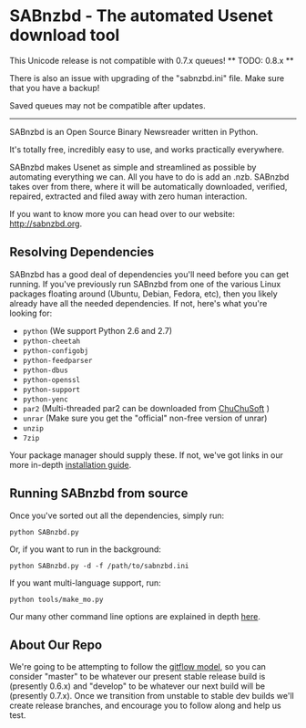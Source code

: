 SABnzbd - The automated Usenet download tool
============================================

This Unicode release is not compatible with 0.7.x queues! ** TODO: 0.8.x **

There is also an issue with upgrading of the "sabnzbd.ini" file.
Make sure that you have a backup!

Saved queues may not be compatible after updates.

----

SABnzbd is an Open Source Binary Newsreader written in Python.

It's totally free, incredibly easy to use, and works practically everywhere.

SABnzbd makes Usenet as simple and streamlined as possible by automating everything we can. All you have to do is add an .nzb. SABnzbd takes over from there, where it will be automatically downloaded, verified, repaired, extracted and filed away with zero human interaction.

If you want to know more you can head over to our website: http://sabnzbd.org.

## Resolving Dependencies

SABnzbd has a good deal of dependencies you'll need before you can get running. If you've previously run SABnzbd from one of the various Linux packages floating around (Ubuntu, Debian, Fedora, etc), then you likely already have all the needed dependencies. If not, here's what you're looking for:

- `python` (We support Python 2.6 and 2.7)
- `python-cheetah`
- `python-configobj`
- `python-feedparser`
- `python-dbus`
- `python-openssl`
- `python-support`
- `python-yenc`
- `par2` (Multi-threaded par2 can be downloaded from [ChuChuSoft](http://chuchusoft.com/par2_tbb/download.html) )
- `unrar` (Make sure you get the "official" non-free version of unrar)
- `unzip`
- `7zip`

Your package manager should supply these. If not, we've got links in our more in-depth [installation guide](https://github.com/sabnzbd/sabnzbd/blob/master/INSTALL.txt).

## Running SABnzbd from source

Once you've sorted out all the dependencies, simply run:

```
python SABnzbd.py
```

Or, if you want to run in the background:

```
python SABnzbd.py -d -f /path/to/sabnzbd.ini
```

If you want multi-language support, run:

```
python tools/make_mo.py
```

Our many other command line options are explained in depth [here](http://wiki.sabnzbd.org/command-line-parameters).

## About Our Repo

We're going to be attempting to follow the [gitflow model](http://nvie.com/posts/a-successful-git-branching-model/), so you can consider "master" to be whatever our present stable release build is (presently 0.6.x) and "develop" to be whatever our next build will be (presently 0.7.x). Once we transition from unstable to stable dev builds we'll create release branches, and encourage you to follow along and help us test.
